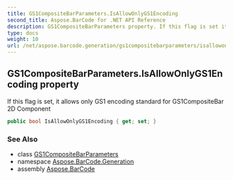 ```yaml
---
title: GS1CompositeBarParameters.IsAllowOnlyGS1Encoding
second_title: Aspose.BarCode for .NET API Reference
description: GS1CompositeBarParameters property. If this flag is set it allows only GS1 encoding standard for GS1CompositeBar 2D Component
type: docs
weight: 10
url: /net/aspose.barcode.generation/gs1compositebarparameters/isallowonlygs1encoding/
---
```

## GS1CompositeBarParameters.IsAllowOnlyGS1Encoding property

If this flag is set, it allows only GS1 encoding standard for GS1CompositeBar 2D Component

```csharp
public bool IsAllowOnlyGS1Encoding { get; set; }
```

### See Also

* class [GS1CompositeBarParameters](../)
* namespace [Aspose.BarCode.Generation](../../../aspose.barcode.generation/)
* assembly [Aspose.BarCode](../../../)


